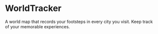 # WorldTracker

A world map that records your footsteps in every city you visit. Keep track of your memorable experiences.

